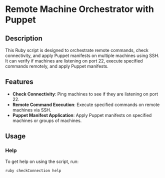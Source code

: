 # Remote Machine Orchestrator with Puppet

## Description

This Ruby script is designed to orchestrate remote commands, check connectivity, and apply Puppet manifests on multiple machines using SSH. It can verify if machines are listening on port 22, execute specified commands remotely, and apply Puppet manifests.

## Features

- **Check Connectivity**: Ping machines to see if they are listening on port 22.
- **Remote Command Execution**: Execute specified commands on remote machines via SSH.
- **Puppet Manifest Application**: Apply Puppet manifests on specified machines or groups of machines.

## Usage

### Help

To get help on using the script, run:

```sh
ruby checkConnection help
